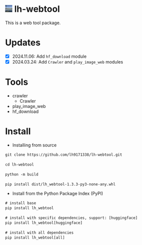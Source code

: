 [<img height="23" src="https://github.com/lh9171338/Outline/blob/master/icon.jpg"/>](https://github.com/lh9171338/Outline) lh-webtool
===

This is a web tool package.

# Updates

 - [x] 2024.11.06: Add `hf_download` module
 - [x] 2024.03.24: Add `Crawler` and `play_image_web` modules

# Tools

* crawler
    * Crawler
* play_image_web
* hf_download

# Install

* Installing from source
```shell
git clone https://github.com/lh9171338/lh-webtool.git

cd lh-webtool

python -m build

pip install dist/lh_webtool-1.3.3-py3-none-any.whl
```

* Install from the Python Package Index (PyPI)
```shell
# install base
pip install lh_webtool

# install with specific dependencies, support: [huggingface]
pip install lh_webtool[huggingface]

# install with all dependencies
pip install lh_webtool[all]
```
